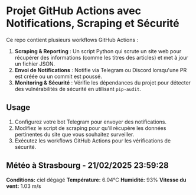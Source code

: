 # Projet GitHub Actions avec Notifications, Scraping et Sécurité

Ce repo contient plusieurs workflows GitHub Actions :

1. **Scraping & Reporting** : Un script Python qui scrute un site web pour récupérer des informations (comme les titres des articles) et met à jour un fichier JSON.
2. **Envoi de Notifications** : Notifie via Telegram ou Discord lorsqu'une PR est créée ou un commit est poussé.
3. **Monitoring & Sécurité** : Vérifie les dépendances du projet pour détecter des vulnérabilités de sécurité en utilisant `pip-audit`.

## Usage

1. Configurez votre bot Telegram pour envoyer des notifications.
2. Modifiez le script de scraping pour qu'il récupère les données pertinentes du site que vous souhaitez surveiller.
3. Exécutez les workflows GitHub Actions pour les vérifications de sécurité.

## Météo à Strasbourg - 21/02/2025 23:59:28
**Conditions:** ciel dégagé
**Température:** 6.04°C
**Humidité:** 93%
**Vitesse du vent:** 1.03 m/s
